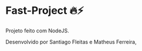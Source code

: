 # Fast-Project 🔥⚡
Projeto feito com NodeJS.

Desenvolvido por Santiago Fleitas e Matheus Ferreira,

